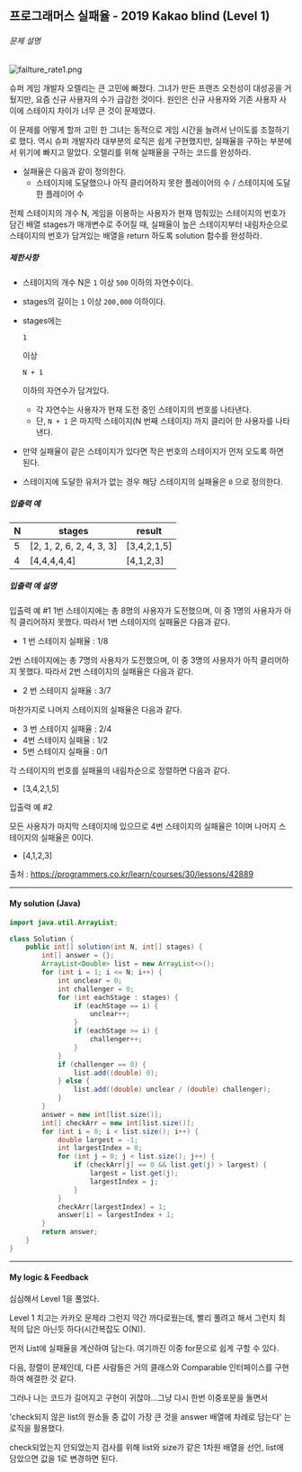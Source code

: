 ## 프로그래머스 실패율 - 2019 Kakao blind (Level 1)

###### 문제 설명

![failture_rate1.png](https://grepp-programmers.s3.amazonaws.com/files/production/bde471d8ac/48ddf1cc-c4ea-499d-b431-9727ee799191.png)

슈퍼 게임 개발자 오렐리는 큰 고민에 빠졌다. 그녀가 만든 프랜즈 오천성이 대성공을 거뒀지만, 요즘 신규 사용자의 수가 급감한 것이다. 원인은 신규 사용자와 기존 사용자 사이에 스테이지 차이가 너무 큰 것이 문제였다.

이 문제를 어떻게 할까 고민 한 그녀는 동적으로 게임 시간을 늘려서 난이도를 조절하기로 했다. 역시 슈퍼 개발자라 대부분의 로직은 쉽게 구현했지만, 실패율을 구하는 부분에서 위기에 빠지고 말았다. 오렐리를 위해 실패율을 구하는 코드를 완성하라.

- 실패율은 다음과 같이 정의한다.
  - 스테이지에 도달했으나 아직 클리어하지 못한 플레이어의 수 / 스테이지에 도달한 플레이어 수

전체 스테이지의 개수 N, 게임을 이용하는 사용자가 현재 멈춰있는 스테이지의 번호가 담긴 배열 stages가 매개변수로 주어질 때, 실패율이 높은 스테이지부터 내림차순으로 스테이지의 번호가 담겨있는 배열을 return 하도록 solution 함수를 완성하라.

##### 제한사항

- 스테이지의 개수 N은 `1` 이상 `500` 이하의 자연수이다.

- stages의 길이는 `1` 이상 `200,000` 이하이다.

- stages에는

   

  ```
  1
  ```

   

  이상

   

  ```
  N + 1
  ```

   

  이하의 자연수가 담겨있다.

  - 각 자연수는 사용자가 현재 도전 중인 스테이지의 번호를 나타낸다.
  - 단, `N + 1` 은 마지막 스테이지(N 번째 스테이지) 까지 클리어 한 사용자를 나타낸다.

- 만약 실패율이 같은 스테이지가 있다면 작은 번호의 스테이지가 먼저 오도록 하면 된다.

- 스테이지에 도달한 유저가 없는 경우 해당 스테이지의 실패율은 `0` 으로 정의한다.

##### 입출력 예

| N    | stages                   | result      |
| ---- | ------------------------ | ----------- |
| 5    | [2, 1, 2, 6, 2, 4, 3, 3] | [3,4,2,1,5] |
| 4    | [4,4,4,4,4]              | [4,1,2,3]   |

##### 입출력 예 설명

입출력 예 #1
1번 스테이지에는 총 8명의 사용자가 도전했으며, 이 중 1명의 사용자가 아직 클리어하지 못했다. 따라서 1번 스테이지의 실패율은 다음과 같다.

- 1 번 스테이지 실패율 : 1/8

2번 스테이지에는 총 7명의 사용자가 도전했으며, 이 중 3명의 사용자가 아직 클리어하지 못했다. 따라서 2번 스테이지의 실패율은 다음과 같다.

- 2 번 스테이지 실패율 : 3/7

마찬가지로 나머지 스테이지의 실패율은 다음과 같다.

- 3 번 스테이지 실패율 : 2/4
- 4번 스테이지 실패율 : 1/2
- 5번 스테이지 실패율 : 0/1

각 스테이지의 번호를 실패율의 내림차순으로 정렬하면 다음과 같다.

- [3,4,2,1,5]

입출력 예 #2

모든 사용자가 마지막 스테이지에 있으므로 4번 스테이지의 실패율은 1이며 나머지 스테이지의 실패율은 0이다.

- [4,1,2,3]

출처 : https://programmers.co.kr/learn/courses/30/lessons/42889



---



#### My solution (Java)

```java
import java.util.ArrayList;

class Solution {
    public int[] solution(int N, int[] stages) {
        int[] answer = {};
        ArrayList<Double> list = new ArrayList<>();
        for (int i = 1; i <= N; i++) {
            int unclear = 0;
            int challenger = 0;
            for (int eachStage : stages) {
                if (eachStage == i) {
                    unclear++;
                }
                if (eachStage >= i) {
                    challenger++;
                }
            }
            if (challenger == 0) {
                list.add((double) 0);
            } else {
                list.add((double) unclear / (double) challenger);
            }
        }
        answer = new int[list.size()];
        int[] checkArr = new int[list.size()];
        for (int i = 0; i < list.size(); i++) {
            double largest = -1;
            int largestIndex = 0;
            for (int j = 0; j < list.size(); j++) {
                if (checkArr[j] == 0 && list.get(j) > largest) {
                    largest = list.get(j);
                    largestIndex = j;
                }
            }
            checkArr[largestIndex] = 1;
            answer[i] = largestIndex + 1;
        }
        return answer;
    }
}
```

---



#### My logic & Feedback

심심해서 Level 1을 풀었다.

Level 1 치고는 카카오 문제라 그런지 약간 까다로웠는데, 빨리 풀려고 해서 그런지 최적의 답은 아닌듯 하다(시간복잡도 O(N)).

먼저 List에 실패율을 계산하여 담는다. 여기까진 이중 for문으로 쉽게 구할 수 있다.

다음, 정렬이 문제인데, 다른 사람들은 거의 클래스와 Comparable 인터페이스를 구현하여 해결한 것 같다.

그러나 나는 코드가 길어지고 구현이 귀찮아...그냥 다시 한번 이중포문을 돌면서 

'check되지 않은 list의 원소들 중 값이 가장 큰 것을 answer 배열에 차례로 담는다' 는 로직을 활용했다.

check되었는지 안되었는지 검사를 위해 list와 size가 같은 1차원 배열을 선언, list에 담았으면 값을 1로 변경하면 된다.

